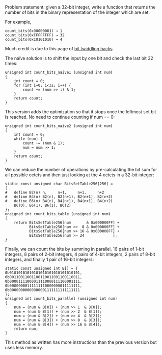 Problem statement: given a 32-bit integer, write a function that returns the number of bits in the binary representation of the integer which are set.

For example,

    count_bits(0x00000001) → 1  
    count_bits(0xFFFFFFFF) → 32  
    count_bits(0x10101010) → 4

Much credit is due to this page of [bit twiddling hacks][1].

 [1]: http://graphics.stanford.edu/~seander/bithacks.html#CountBitsSetNaive

The naïve solution is to shift the input by one bit and check the last bit 32 times:

<pre class="prettyprint lang-c"><code>unsigned int count_bits_naive1 (unsigned int num)
{
    int count = 0;
    for (int i=0; i&lt;32; i++) {
        count += (num >> i) & 1;
    }
    return count;
}
</code></pre>

This version adds the optimization so that it stops once the leftmost set bit is reached. No need to continue counting if num == 0:

<pre class="prettyprint lang-c"><code>unsigned int count_bits_naive2 (unsigned int num)
{
    int count = 0;
    while (num) {
        count += (num & 1);
        num = num >> 1;
    }
    return count;
}
</code></pre>

We can reduce the number of operations by pre-calculating the bit sum for all possible octets and then just looking at the 4 octets in a 32-bit integer:

<pre class="prettyprint lang-c"><code>static const unsigned char BitsSetTable256[256] =
{
#   define B2(n) n,     n+1,     n+1,     n+2
#   define B4(n) B2(n), B2(n+1), B2(n+1), B2(n+2)
#   define B6(n) B4(n), B4(n+1), B4(n+1), B4(n+2)
    B6(0), B6(1), B6(1), B6(2)
};
unsigned int count_bits_table (unsigned int num)
{
    return BitsSetTable256[num       & 0x000000FF] +
           BitsSetTable256[num >>  8 & 0x000000FF] +
           BitsSetTable256[num >> 16 & 0x000000FF] +
           BitsSetTable256[num >> 24             ];
}
</code></pre>

Finally, we can count the bits by summing in parallel, 16 pairs of 1-bit integers, 8 pairs of 2-bit integers, 4 pairs of 4-bit integers, 2 pairs of 8-bit integers, and finally 1 pair of 16-bit integers:

<pre class="prettyprint lang-c"><code>static const unsigned int B[] = {
0b01010101010101010101010101010101,
0b00110011001100110011001100110011,
0b00001111000011110000111100001111,
0b00000000111111110000000011111111,
0b00000000000000001111111111111111
};
unsigned int count_bits_parallel (unsigned int num)
{
    num = (num & B[0]) + (num >> 1  & B[0]);
    num = (num & B[1]) + (num >> 2  & B[1]);
    num = (num & B[2]) + (num >> 4  & B[2]);
    num = (num & B[3]) + (num >> 8  & B[3]);
    num = (num & B[4]) + (num >> 16 & B[4]);
    return num;
}
</code></pre>

This method as written has more instructions than the previous version but uses less memory.
